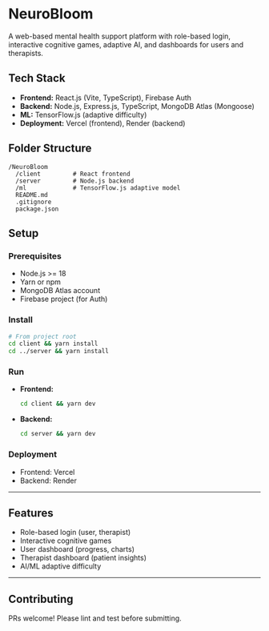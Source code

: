 # NeuroBloom

A web-based mental health support platform with role-based login, interactive cognitive games, adaptive AI, and dashboards for users and therapists.

## Tech Stack
- **Frontend:** React.js (Vite, TypeScript), Firebase Auth
- **Backend:** Node.js, Express.js, TypeScript, MongoDB Atlas (Mongoose)
- **ML:** TensorFlow.js (adaptive difficulty)
- **Deployment:** Vercel (frontend), Render (backend)

## Folder Structure
```
/NeuroBloom
  /client         # React frontend
  /server         # Node.js backend
  /ml             # TensorFlow.js adaptive model
  README.md
  .gitignore
  package.json
```

## Setup

### Prerequisites
- Node.js >= 18
- Yarn or npm
- MongoDB Atlas account
- Firebase project (for Auth)

### Install
```sh
# From project root
cd client && yarn install
cd ../server && yarn install
```

### Run
- **Frontend:**
  ```sh
  cd client && yarn dev
  ```
- **Backend:**
  ```sh
  cd server && yarn dev
  ```

### Deployment
- Frontend: Vercel
- Backend: Render

---

## Features
- Role-based login (user, therapist)
- Interactive cognitive games
- User dashboard (progress, charts)
- Therapist dashboard (patient insights)
- AI/ML adaptive difficulty

---

## Contributing
PRs welcome! Please lint and test before submitting. 